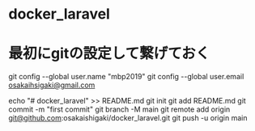 # docker_laravel

# 最初にgitの設定して繋げておく

git config --global user.name "mbp2019"
git config --global user.email osakaihsigaki@gmail.com

echo "# docker_laravel" >> README.md
git init
git add README.md
git commit -m "first commit"
git branch -M main
git remote add origin git@github.com:osakaishigaki/docker_laravel.git
git push -u origin main
